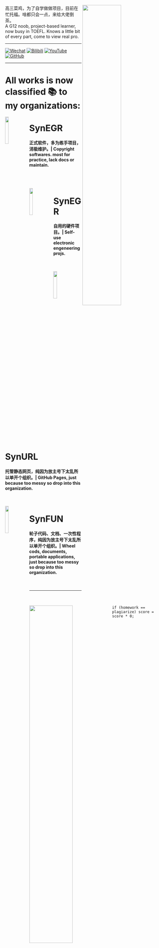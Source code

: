 <div>
  <img align="right" width="50%" src="https://github-readme-stats.vercel.app/api?username=SynthesisDu&show_icons=true" />
  <p align="left">高三菜鸡，为了自学做做项目，目前在忙托福。啥都只会一点，来给大佬倒茶。</br>A G12 noob, project-based learner, now busy in TOEFL. Knows a little bit of every part, come to view real pro.</br></p>
  <hr />
  <p>
  <a href='https://mp.weixin.qq.com/mp/profile_ext?action=home&amp;__biz=MzIxODQ0NzQ1OQ==&amp;scene=124&amp;uin=&amp;key=&amp;devicetype=Windows+10+x64&amp;version=63010043&amp;lang=zh_CN&amp;a8scene=7&amp;fontgear=2'><img src="https://img.shields.io/badge/-SynthesisDu-green?style=flat&amp;logo=Wechat&amp;logoColor=white" referrerpolicy="no-referrer" alt="Wechat"></a>
  <a href='https://space.bilibili.com/62596542'><img src="https://img.shields.io/badge/-SynRGB-05bfdf?style=flat&amp;logo=Bilibili&amp;logoColor=white" referrerpolicy="no-referrer" alt="Bilibili"></a>
  <a href='https://www.youtube.com/channel/UC81J1wPu1f1Dm3R8yWnrDqw'><img src="https://img.shields.io/badge/-SynRGB-FF0000?style=flat&amp;logo=YouTube&amp;logoColor=white" referrerpolicy="no-referrer" alt="YouTube"></a>
  <a href='https://github.com/SynthesisDu'><img src="https://img.shields.io/badge/-SynthesisDu-3A3A3A?style=flat&amp;logo=GitHub&amp;logoColor=white" referrerpolicy="no-referrer" alt="GitHub"></a>
  </p>
</div>
<hr />

# All works is now classified 📚 to my organizations:

<span><a href="https://github.com/SynRGB"><img align="left" width="15%" src="https://i.postimg.cc/0jS9RJcN/ico.png"></img></a><h1>SynEGR</h1>
<h4>正式软件，多为练手项目，消极维护。| Copyright softwares. most for practice, lack docs or maintain.</h4></span><br><br>

<span><a href="https://github.com/SynEGR"><img align="left" width="15%" src="https://i.postimg.cc/JzVLfqDV/IMG-2405.jpg"></img></a><h1>SynEGR</h1>
<h4>自用的硬件项目。| Self-use electronic engeneering projs.</h4></span><br>

<span><a href="https://github.com/SynURL"><img align="left" width="15%" src="https://i.postimg.cc/BQmf70Ty/icon.png"></img></a><h1>SynURL</h1>
<h4>托管静态网页，纯因为放主号下太乱所以单开个组织。| GitHub Pages, just because too messy so drop into this organization.</h4></span><br>

<span><a href="https://github.com/SynFUN"><img align="left" width="15%" src="https://i.postimg.cc/9QjJ6WTb/1.png"></img></a><h1>SynFUN</h1>
<h4>轮子代码、文档、一次性程序，纯因为放主号下太乱所以单开个组织。| Wheel cods, documents, portable applications, just because too messy so drop into this organization.</h4></span><br>
<hr />
<div>
  <img align="left" width="53%" src="https://github-readme-stats.vercel.app/api/wakatime?username=IlllIlIlIIlIl" />
  <pre><code class='language-java' width="40%" lang='java'>if (homework == plagiarize) score = score * 0;</code></pre>
  <img width="40%" src="https://github-readme-stats.vercel.app/api/top-langs/?username=synthesisdu&langs_count=15&layout=compact" />
</div>
<hr />

# Part of my proud works 🧐:

<span><a href="https://github.com/SynRGB/Trandict"><table><tr><td><img height="140" src="https://github-readme-stats.vercel.app/api/pin/?username=SynRGB&repo=Trandict" border=0></img></td><td><img height="140" src="https://i.postimg.cc/5NjR0VVw/icon-1.png" border=0></img></td><td><img height="140" src="https://i.postimg.cc/PxVVT3PX/repository-open-graph-template.png" border=0></img></td></tr></table></a></span><br>
<span><a href="https://github.com/SynFUN/CommonAppColleges"><table><tr><td><img height="140" src="https://github-readme-stats.vercel.app/api/pin/?username=SynFUN&repo=CommonAppColleges" border=0></img></td><td><img height="140" src="https://i.postimg.cc/3R6PpPqq/icon.png" border=0></img></td><td><img height="140" src="https://i.postimg.cc/907sBL5Q/repository-open-graph-template.png" border=0></img></td></tr></table></a></span><br>
<span><a href="https://github.com/SynFUN/UniversityRanking"><table><tr><td><img height="140" src="https://github-readme-stats.vercel.app/api/pin/?username=SynFUN&repo=UniversityRanking" border=0></img></td><td><img height="140" src="https://i.postimg.cc/7PnVVpLj/icon.png" border=0></img></td><td><img height="140" src="https://i.postimg.cc/15R56K8R/repository-open-graph-template.png" border=0></img></td></tr></table></a></span>
